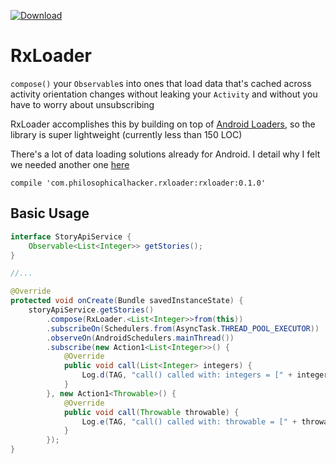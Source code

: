 [ ![Download](https://api.bintray.com/packages/kmdupr33/RxLoader/com.philosophicalhacker.rxloader%3Arxloader/images/download.svg) ](https://bintray.com/kmdupr33/RxLoader/com.philosophicalhacker.rxloader%3Arxloader/_latestVersion)

# RxLoader

`compose()` your `Observable`s into ones that load data that's cached across activity orientation changes without leaking your `Activity` and without you have to worry about unsubscribing

RxLoader accomplishes this by building on top of [Android Loaders](https://developer.android.com/guide/components/loaders.html), so the library is super lightweight (currently less than 150 LOC)

There's a lot of data loading solutions already for Android. I detail why I felt we needed another one [here](http://www.philosophicalhacker.com/post/rxloader-boilerplate-free-data-loading-with-loaders-and-rxjava)

`compile 'com.philosophicalhacker.rxloader:rxloader:0.1.0'`

## Basic Usage

```java
interface StoryApiService {
    Observable<List<Integer>> getStories();
}

//...

@Override
protected void onCreate(Bundle savedInstanceState) {
    storyApiService.getStories()
        .compose(RxLoader.<List<Integer>>from(this))
        .subscribeOn(Schedulers.from(AsyncTask.THREAD_POOL_EXECUTOR))
        .observeOn(AndroidSchedulers.mainThread())
        .subscribe(new Action1<List<Integer>>() {
            @Override
            public void call(List<Integer> integers) {
                Log.d(TAG, "call() called with: integers = [" + integers + "]");
            }
        }, new Action1<Throwable>() {
            @Override
            public void call(Throwable throwable) {
                Log.e(TAG, "call() called with: throwable = [" + throwable + "]");
            }
        });
}
```

